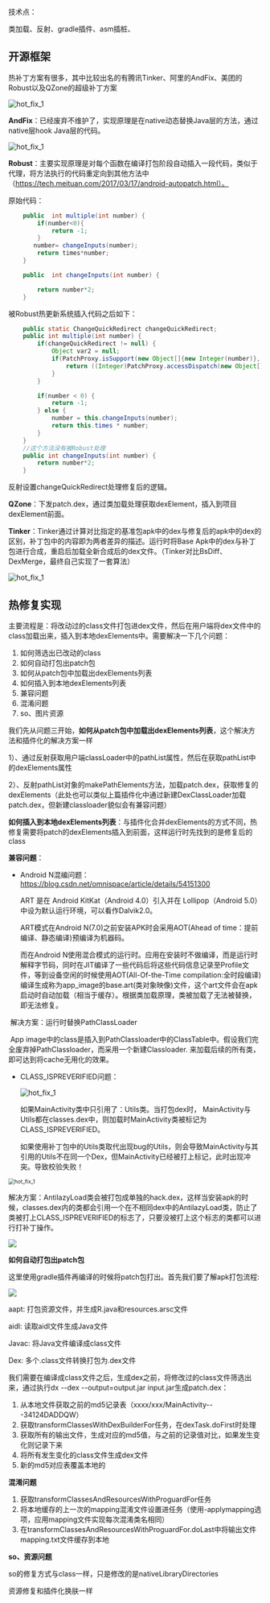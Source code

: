技术点：

类加载、反射、gradle插件、asm插桩、

## 开源框架           

热补丁方案有很多，其中比较出名的有腾讯Tinker、阿里的AndFix、美团的Robust以及QZone的超级补丁方案

![hot_fix_1](/Users/liujian/Documents/study/books/AndroidStudy/图片/hot_fix_1.png)

**AndFix**：已经废弃不维护了，实现原理是在native动态替换Java层的方法，通过native层hook Java层的代码。

![hot_fix_1](/Users/liujian/Documents/study/books/AndroidStudy/图片/hot_fix_2.png)

**Robust**：主要实现原理是对每个函数在编译打包阶段自动插入一段代码，类似于代理，将方法执行的代码重定向到其他方法中（https://tech.meituan.com/2017/03/17/android-autopatch.html）。

原始代码：

```java
    public  int multiple(int number) {
        if(number<0){
            return -1;
        }
       number= changeInputs(number);
        return times*number;
    }

    public  int changeInputs(int number) {

        return number*2;
    }
```

被Robust热更新系统插入代码之后如下：

```java
    public static ChangeQuickRedirect changeQuickRedirect;
    public int multiple(int number) {
        if(changeQuickRedirect != null) {
            Object var2 = null;
            if(PatchProxy.isSupport(new Object[]{new Integer(number)}, this, changeQuickRedirect, false, 627)) {
                return ((Integer)PatchProxy.accessDispatch(new Object[]{new Integer(number)}, this, changeQuickRedirect, false, 627)).intValue();
            }
        }

        if(number < 0) {
            return -1;
        } else {
            number = this.changeInputs(number);
            return this.times * number;
        }
    }
    //这个方法没有被Robust处理
    public int changeInputs(int number) {
        return number*2;
    }
```

反射设置changeQuickRedirect处理修复后的逻辑。

**QZone**：下发patch.dex，通过类加载处理获取dexElement，插入到项目dexElement前面。

**Tinker**：Tinker通过计算对比指定的基准包apk中的dex与修复后的apk中的dex的区别，补丁包中的内容即为两者差异的描述。运行时将Base Apk中的dex与补丁包进行合成，重启后加载全新合成后的dex文件。（Tinker对比BsDiff、DexMerge，最终自己实现了一套算法）

![hot_fix_1](/Users/liujian/Documents/study/books/AndroidStudy/图片/hot_fix_3.png)

## 热修复实现

主要流程是：将改动过的class文件打包进dex文件，然后在用户端将dex文件中的class加载出来，插入到本地dexElements中。需要解决一下几个问题：

1. 如何筛选出已改动的class
2. 如何自动打包出patch包
3. 如何从patch包中加载出dexElements列表
4. 如何插入到本地dexElements列表
5. 兼容问题
6. 混淆问题
7. so、图片资源

我们先从问题三开始，**如何从patch包中加载出dexElements列表**，这个解决方法和插件化的解决方案一样

1）、通过反射获取用户端classLoader中的pathList属性，然后在获取pathList中的dexElements属性

2）、反射pathList对象的makePathElements方法，加载patch.dex，获取修复的dexElements（此处也可以类似上篇插件化中通过新建DexClassLoader加载patch.dex，但新建classloader貌似会有兼容问题）

**如何插入到本地dexElements列表**：与插件化合并dexElements的方式不同，热修复需要将patch的dexElements插入到前面，这样运行时先找到的是修复后的class

**兼容问题**：

- Android N混编问题：https://blog.csdn.net/omnispace/article/details/54151300

  ART 是在 Android KitKat（Android 4.0）引入并在 Lollipop（Android 5.0）中设为默认运行环境，可以看作Dalvik2.0。

  ART模式在Android N(7.0)之前安装APK时会采用AOT(Ahead of time：提前编译、静态编译)预编译为机器码。

  而在Android N使用混合模式的运行时。应用在安装时不做编译，而是运行时解释字节码，同时在JIT编译了一些代码后将这些代码信息记录至Profile文件，等到设备空闲的时候使用AOT(All-Of-the-Time compilation:全时段编译)编译生成称为app_image的base.art(类对象映像)文件，这个art文件会在apk启动时自动加载（相当于缓存）。根据类加载原理，类被加载了无法被替换，即无法修复。 

​    解决方案：运行时替换PathClassLoader

​    App image中的class是插入到PathClassloader中的ClassTable中。假设我们完全废弃掉PathClassloader，而采用一个新建Classloader.  来加载后续的所有类，即可达到将cache无用化的效果。

- CLASS_ISPREVERIFIED问题：

  ![hot_fix_1](/Users/liujian/Documents/study/books/AndroidStudy/图片/hot_fix_4.png)

  如果MainActivity类中只引用了：Utils类。当打包dex时， MainActivity与Utils都在classes.dex中，则加载时MainActivity类被标记为 CLASS_ISPREVERIFIED。

  如果使用补丁包中的Utils类取代出现bug的Utils，则会导致MainActivity与其引用的Utils不在同一个Dex，但MainActivity已经被打上标记，此时出现冲突。导致校验失败！

<img src="/Users/liujian/Documents/study/books/AndroidStudy/图片/hot_fix_5.png" alt="hot_fix_1" style="zoom:75%;" />

解决方案：AntilazyLoad类会被打包成单独的hack.dex，这样当安装apk的时候，classes.dex内的类都会引用一个在不相同dex中的AntilazyLoad类，防止了类被打上CLASS_ISPREVERIFIED的标志了，只要没被打上这个标志的类都可以进行打补丁操作。

<img src="/Users/liujian/Documents/study/books/AndroidStudy/图片/hot_fix_6.png"/>

**如何自动打包出patch包**

这里使用gradle插件再编译的时候将patch包打出。首先我们要了解apk打包流程:

<img src="/Users/liujian/Documents/study/books/AndroidStudy/图片/hot_fix_7.png"/>

aapt: 打包资源文件，并生成R.java和resources.arsc文件

aidl: 读取aidl文件生成Java文件

Javac: 将Java文件编译成class文件

Dex: 多个.class文件转换打包为.dex文件

我们需要在编译成class文件之后，生成dex之前，将修改过的class文件筛选出来，通过执行dx --dex --output=output.jar input.jar生成patch.dex：

1. 从本地文件获取之前的md5记录表（xxxx/xxx/MainActivity---34124DADDQW）
2. 获取transformClassesWithDexBuilderFor任务，在dexTask.doFirst时处理
3. 获取所有的输出文件，生成对应的md5值，与之前的记录值对比，如果发生变化则记录下来
4. 将所有发生变化的class文件生成dex文件
5. 新的md5对应表覆盖本地的



**混淆问题**

1. 获取transformClassesAndResourcesWithProguardFor任务
2. 将本地缓存的上一次的mapping混淆文件设置进任务（使用-applymapping选项，应用mapping文件实现每次混淆类名相同）
3. 在transformClassesAndResourcesWithProguardFor.doLast中将输出文件mapping.txt文件缓存到本地



**so、资源问题**

so的修复方式与class一样，只是修改的是nativeLibraryDirectories

资源修复和插件化换肤一样













